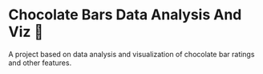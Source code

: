 # Chocolate Bars Data Analysis And Viz 🍫
A project based on data analysis and visualization of chocolate bar ratings and other features.

